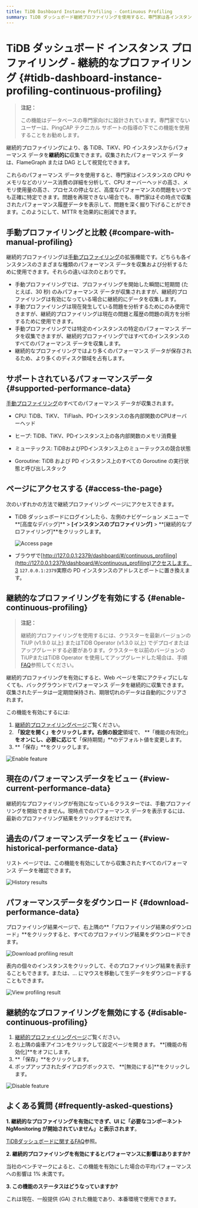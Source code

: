 ```yaml
---
title: TiDB Dashboard Instance Profiling - Continuous Profiling
summary: TiDB ダッシュボード継続プロファイリングを使用すると、専門家は各インスタンスからパフォーマンス データを継続的に収集して分析できるため、高度なパフォーマンスの問題を特定して解決できます。手動プロファイリングよりも多くのデータが保存されるため、現在の問題と過去の問題の両方を分析できます。この機能はダッシュボードまたはブラウザからアクセスでき、必要に応じて有効または無効にできます。パフォーマンスへの影響は最小限であるため、実本番環境に適しています。
---
```


# TiDB ダッシュボード インスタンス プロファイリング - 継続的なプロファイリング {#tidb-dashboard-instance-profiling-continuous-profiling}

> **注記：**
>
> この機能はデータベースの専門家向けに設計されています。専門家でないユーザーは、PingCAP テクニカル サポートの指導の下でこの機能を使用することをお勧めします。

継続的プロファイリングにより、各 TiDB、TiKV、PD インスタンスからパフォーマンス データを**継続的に**収集できます。収集されたパフォーマンス データは、FlameGraph または DAG として視覚化できます。

これらのパフォーマンス データを使用すると、専門家はインスタンスの CPU やメモリなどのリソース消費の詳細を分析して、CPU オーバーヘッドの高さ、メモリ使用量の高さ、プロセスの停止など、高度なパフォーマンスの問題をいつでも正確に特定できます。問題を再現できない場合でも、専門家はその時点で収集されたパフォーマンス履歴データを表示して、問題を深く掘り下げることができます。このようにして、MTTR を効果的に削減できます。

## 手動プロファイリングと比較 {#compare-with-manual-profiling}

継続的プロファイリングは[手動プロファイリング](/dashboard/dashboard-profiling.md)の拡張機能です。どちらも各インスタンスのさまざまな種類のパフォーマンス データを収集および分析するために使用できます。それらの違いは次のとおりです。

-   手動プロファイリングでは、プロファイリングを開始した瞬間に短期間 (たとえば、30 秒) のみパフォーマンス データが収集されますが、継続的プロファイリングは有効になっている場合に継続的にデータを収集します。
-   手動プロファイリングは現在発生している問題を分析するためにのみ使用できますが、継続的プロファイリングは現在の問題と履歴の問題の両方を分析するために使用できます。
-   手動プロファイリングでは特定のインスタンスの特定のパフォーマンス データを収集できますが、継続的プロファイリングではすべてのインスタンスのすべてのパフォーマンス データを収集します。
-   継続的なプロファイリングではより多くのパフォーマンス データが保存されるため、より多くのディスク領域を占有します。

## サポートされているパフォーマンスデータ {#supported-performance-data}

[手動プロファイリング](/dashboard/dashboard-profiling.md#supported-performance-data)のすべてのパフォーマンス データが収集されます。

-   CPU: TiDB、TiKV、 TiFlash、PDインスタンスの各内部関数のCPUオーバーヘッド

-   ヒープ: TiDB、TiKV、PDインスタンス上の各内部関数のメモリ消費量

-   ミューテックス: TiDBおよびPDインスタンス上のミューテックスの競合状態

-   Goroutine: TiDB および PD インスタンス上のすべての Goroutine の実行状態と呼び出しスタック

## ページにアクセスする {#access-the-page}

次のいずれかの方法で継続プロファイリング ページにアクセスできます。

-   TiDB ダッシュボードにログインしたら、左側のナビゲーション メニューで**[高度なデバッグ]** &gt; **[インスタンスのプロファイリング]** &gt; **[継続的なプロファイリング]**をクリックします。

    ![Access page](/media/dashboard/dashboard-conprof-access.png)

-   ブラウザで[http://127.0.0.1:2379/dashboard/#/continuous_profiling](http://127.0.0.1:2379/dashboard/#/continuous_profiling)アクセスします。3 `127.0.0.1:2379`実際の PD インスタンスのアドレスとポートに置き換えます。

## 継続的なプロファイリングを有効にする {#enable-continuous-profiling}

> **注記：**
>
> 継続的プロファイリングを使用するには、クラスターを最新バージョンのTiUP (v1.9.0 以上) またはTiDB Operator (v1.3.0 以上) でデプロイまたはアップグレードする必要があります。クラスターを以前のバージョンのTiUPまたはTiDB Operator を使用してアップグレードした場合は、手順[FAQ](/dashboard/dashboard-faq.md#a-required-component-ngmonitoring-is-not-started-error-is-shown)参照してください。

継続的プロファイリングを有効にすると、Web ページを常にアクティブにしなくても、バックグラウンドでパフォーマンス データを継続的に収集できます。収集されたデータは一定期間保持され、期限切れのデータは自動的にクリアされます。

この機能を有効にするには:

1.  [継続的プロファイリングページ](#access-the-page)ご覧ください。
2.  **「設定を開く」**をクリックします。右側の**設定**領域で、 **「機能の有効化」**をオンにし、必要に応じて**「保持期間」**のデフォルト値を変更します。
3.  **「保存」**をクリックします。

![Enable feature](/media/dashboard/dashboard-conprof-start.png)

## 現在のパフォーマンスデータをビュー {#view-current-performance-data}

継続的なプロファイリングが有効になっているクラスターでは、手動プロファイリングを開始できません。現時点でのパフォーマンス データを表示するには、最新のプロファイリング結果をクリックするだけです。

## 過去のパフォーマンスデータをビュー {#view-historical-performance-data}

リスト ページでは、この機能を有効にしてから収集されたすべてのパフォーマンス データを確認できます。

![History results](/media/dashboard/dashboard-conprof-history.png)

## パフォーマンスデータをダウンロード {#download-performance-data}

プロファイリング結果ページで、右上隅の**「プロファイリング結果のダウンロード」**をクリックすると、すべてのプロファイリング結果をダウンロードできます。

![Download profiling result](/media/dashboard/dashboard-conprof-download.png)

表内の個々のインスタンスをクリックして、そのプロファイリング結果を表示することもできます。または、... にマウスを移動して生データをダウンロードすることもできます。

![View profiling result](/media/dashboard/dashboard-conprof-single.png)

## 継続的なプロファイリングを無効にする {#disable-continuous-profiling}

1.  [継続的プロファイリングページ](#access-the-page)ご覧ください。
2.  右上隅の歯車アイコンをクリックして設定ページを開きます。 **[機能の有効化]**をオフにします。
3.  **「保存」**をクリックします。
4.  ポップアップされたダイアログボックスで、 **[無効にする]**をクリックします。

![Disable feature](/media/dashboard/dashboard-conprof-stop.png)

## よくある質問 {#frequently-asked-questions}

**1. 継続的なプロファイリングを有効にできず、UI に「必要なコンポーネントNgMonitoring が開始されていません」と表示されます**。

[TiDBダッシュボードに関するFAQ](/dashboard/dashboard-faq.md#a-required-component-ngmonitoring-is-not-started-error-is-shown)参照。

**2. 継続的プロファイリングを有効にするとパフォーマンスに影響はありますか?**

当社のベンチマークによると、この機能を有効にした場合の平均パフォーマンスへの影響は 1% 未満です。

**3. この機能のステータスはどうなっていますか?**

これは現在、一般提供 (GA) された機能であり、本番環境で使用できます。
